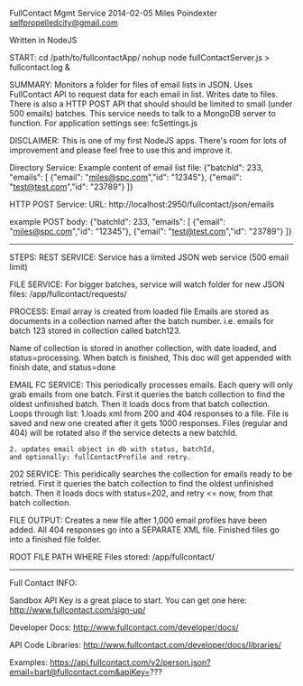 FullContact Mgmt Service
2014-02-05
Miles Poindexter
selfpropelledcity@gmail.com

Written in NodeJS

START:
cd /path/to/fullcontactApp/
nohup node fullContactServer.js > fullcontact.log &

SUMMARY:
Monitors a folder for files of email lists in JSON. Uses FullContact API to request data for each email in list.
Writes date to files.
There is also a HTTP POST API that should should be limited to small (under 500 emails) batches.
This service needs to talk to a MongoDB server to function.
For application settings see: fcSettings.js

DISCLAIMER:  This is one of my first NodeJS apps. There's room for lots of improvement and please feel free to use this and improve it.


Directory Service:
Example content of email list file:
{"batchId": 233, "emails": [ 
	{"email": "miles@spc.com","id": "12345"}, 
	{"email": "test@test.com","id": "23789"}
]}


HTTP POST Service:
URL: http://localhost:2950/fullcontact/json/emails

example POST body:
{"batchId": 233, "emails": [ 
	{"email": "miles@spc.com","id": "12345"}, 
	{"email": "test@test.com","id": "23789"}
]}

_________________________________________________________________
STEPS:
REST SERVICE:
Service has a limited JSON web service (500 email limit)

FILE SERVICE:
For bigger batches, service will watch folder for new JSON files: /app/fullcontact/requests/

PROCESS:
Email array is created from loaded file
Emails are stored as documents in a collection named after the batch number.
i.e. emails for batch 123 stored in collection called batch123.

Name of collection is stored in another collection, with date loaded,
and status=processing. 
When batch is finished, This doc will get appended with finish date, and status=done


EMAIL FC SERVICE:
This periodically processes emails. Each query will only grab emails from one batch.
First it queries the batch collection to find the oldest unfinished batch.
Then it loads docs from that batch collection.
Loops through list:
	1.loads xml from 200 and 404 responses to a file.
	File is saved and new one created after it gets 1000 responses.
	Files (regular and 404) will be rotated also if the service detects a new batchId.

	2. updates email object in db with status, batchId, 
	and optionally: fullContactProfile and retry.


202 SERVICE:
This peridically searches the collection for emails ready to be retried.
First it queries the batch collection to find the oldest unfinished batch.
Then it loads docs with status=202, and retry <= now, from that batch collection.

FILE OUTPUT:
Creates a new file after 1,000 email profiles have been added.
All 404 responses go into a SEPARATE XML file.
Finished files go into a finished file folder.


ROOT FILE PATH WHERE Files stored:
/app/fullcontact/

_______________________________________________________________________
Full Contact INFO:

Sandbox API Key is a great place to start. You can get one here:
http://www.fullcontact.com/sign-up/

Developer Docs:
http://www.fullcontact.com/developer/docs/

API Code Libraries:
http://www.fullcontact.com/developer/docs/libraries/


Examples:
https://api.fullcontact.com/v2/person.json?email=bart@fullcontact.com&apiKey=???

